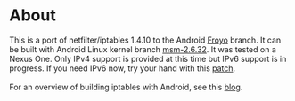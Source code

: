 # About #
This is a port of netfilter/iptables 1.4.10 to the Android [Froyo](http://developer.android.com/sdk/android-2.2-highlights.html) branch. It can be built with Android Linux kernel branch [msm-2.6.32](http://android.git.kernel.org/?p=kernel/msm.git;a=summary). It was tested on a Nexus One. Only IPv4 support is provided at this time but IPv6 support is in progress. If you need IPv6 now, try your hand with this [patch](http://code.google.com/p/iptables4n1/issues/detail?id=1).
<br><br>
For an overview of building iptables with Android, see this <a href='http://randomizedsort.blogspot.com/2011/03/porting-iptables-1410-to-android.html'>blog</a>.<br>
